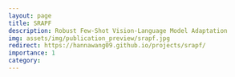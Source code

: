 ```yaml
---
layout: page
title: SRAPF
description: Robust Few-Shot Vision-Language Model Adaptation
img: assets/img/publication_preview/srapf.jpg
redirect: https://hannawang09.github.io/projects/srapf/
importance: 1
category:
---
```

